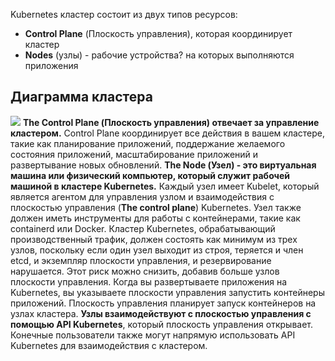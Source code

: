 Kubernetes кластер состоит из двух типов ресурсов:
- **Control Plane** (Плоскость управления), которая координирует кластер
- **Nodes** (узлы) - рабочие устройства? на которых выполняются приложения
## Диаграмма кластера
![](Pasted%20image%2020230614193549.png)
**The Control Plane (Плоскость управления) отвечает за управление кластером.** Control Plane координирует все действия в вашем кластере, такие как планирование приложений, поддержание желаемого состояния приложений, масштабирование приложений и развертывание новых обновлений.
**The Node (Узел) - это виртуальная машина или физический компьютер, который служит рабочей машиной в кластере Kubernetes.** Каждый узел имеет Kubelet, который является агентом для управления узлом и взаимодействия с плоскостью управления (**The control plane**) Kubernetes. Узел также должен иметь инструменты для работы с контейнерами, такие как containerd или Docker. Кластер Kubernetes, обрабатывающий производственный трафик, должен состоять как минимум из трех узлов, поскольку если один узел выходит из строя, теряется и член etcd, и экземпляр плоскости управления, и резервирование нарушается. Этот риск можно снизить, добавив больше узлов плоскости управления.
Когда вы развертываете приложения на Kubernetes, вы указываете плоскости управления запустить контейнеры приложений. Плоскость управления планирует запуск контейнеров на узлах кластера. **Узлы взаимодействуют с плоскостью управления с помощью API Kubernetes**, который плоскость управления открывает. Конечные пользователи также могут напрямую использовать API Kubernetes для взаимодействия с кластером.



